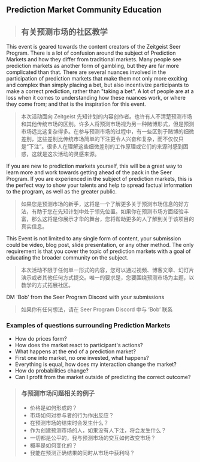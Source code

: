 ## Prediction Market Community Education
> ## 有关预测市场的社区教学

This event is geared towards the content creators of the Zeitgeist Seer Program. There is a lot of confusion around the subject of Prediction Markets and how they differ from traditional markets. Many people see prediction markets as another form of gambling, but they are far more complicated than that. There are several nuances involved in the participation of prediction markets that make them not only more exciting and complex than simply placing a bet, but also incentivize participants to make a correct prediction, rather than "taking a bet". A lot of people are at a loss when it comes to understanding how these nuances work, or where they come from; and that is the inspiration for this event.
> 本次活动面向 Zeitgeist 先知计划的内容创作者。也许有人不清楚预测市场和其他传统市场的区别。许多人将预测市场视为另一种赌博形式，但是预测市场远比这复杂得多。在参与预测市场的过程中，有一些区别于赌博的细微差别，这些差别比传统市场简单的下注更令人兴奋和复杂，而不仅仅只是“下注”。很多人在理解这些细微差别的工作原理或它们的来源时感到困惑，这就是这次活动的灵感来源。

If you are new to prediction markets yourself, this will be a great way to learn more and work towards getting ahead of the pack in the Seer Program. If you are experienced in the subject of prediction markets, this is the perfect way to show your talents and help to spread factual information to the program, as well as the greater public.
> 如果您是预测市场的新手，这将是一个了解更多关于预测市场信息的好方法，有助于您在先知计划中处于领先位置。如果你在预测市场方面经验丰富，那么这将是你展示才华的舞台，您将帮助更多的人了解到关于该项目的真实信息。

This Event is not limited to any single form of content, your submission could be video, blog post, slide presentation, or any other method. The only requirement is that you cover the topic of prediction markets with a goal of educating the broader community on the subject. 
> 本次活动不限于任何单一形式的内容，您可以通过视频、博客文章、幻灯片演示或者其他任何方式提交。唯一的要求是，您要围绕预测市场为主题，以教学的方式拓展社区。

DM 'Bob' from the Seer Program Discord with your submissions
> 如果你有任何想法，请在 Seer Program Discord 中与 ‘Bob’ 联系

### Examples of questions surrounding Prediction Markets
- How do prices form? 
- How does the market react to participant's actions? 
- What happens at the end of a prediction market?
- First one into market, no one invested, what happens?
- Everything is equal, how does my interaction change the market?
- How do probabilities change?
- Can I profit from the market outside of predicting the correct outcome?

<div STYLE="page-break-after: always;"></div>

> ### 与预测市场问题相关的例子
> - 价格是如何形成的？
> - 市场如何对参与者的行为作出反应？
> - 在预测市场的结束时会发生什么？
> - 作为创建预测市场的人，如果没有人下注，将会发生什么？
> - 一切都是公平的，我与预测市场的交互如何改变市场？
> - 概率是如何变化的？
> - 我能在预测正确结果的同时从市场中获利吗？
